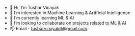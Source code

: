- 👋 Hi, I’m Tushar Vinayak
- 👀 I’m interested in Machine Learning & Artificial Intelligence
- 🌱 I’m currently learning ML & AI 
- 💞️ I’m looking to collaborate on projects related to ML & AI 
- 📫 Email - tusharvinayak6@gmail.com

<!---
notyouroniichan/notyouroniichan is a ✨ special ✨ repository because its `README.md` (this file) appears on your GitHub profile.
You can click the Preview link to take a look at your changes.
--->
